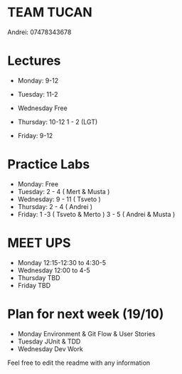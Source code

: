 # TEAM TUCAN 

Andrei: 07478343678


# Lectures #

* Monday: 9-12

* Tuesday: 11-2

* Wednesday Free 

* Thursday: 10-12
          1 - 2 (LGT)

* Friday: 9-12
       
# Practice Labs #

* Monday: Free
* Tuesday: 2 - 4  ( Mert & Musta )
* Wednesday: 9 - 11 ( Tsveto ) 
* Thursday: 2 - 4 ( Andrei ) 
* Friday: 1 -3 ( Tsveto & Merto ) 3 - 5 ( Andrei & Musta ) 


# MEET UPS #

* Monday 12:15-12:30 to 4:30-5
* Wednesday 12:00 to 4-5
* Thursday TBD
* Friday TBD

# Plan for next week (19/10)

* Monday Environment & Git Flow & User Stories
* Tuesday JUnit & TDD
* Wednesday Dev Work

Feel free to edit the readme with any information
